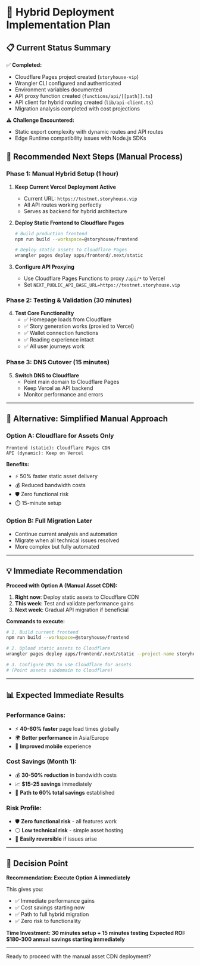 # 🚀 Hybrid Deployment Implementation Plan

## 📋 **Current Status Summary**

✅ **Completed:**
- Cloudflare Pages project created (`storyhouse-vip`)
- Wrangler CLI configured and authenticated
- Environment variables documented 
- API proxy function created (`functions/api/[[path]].ts`)
- API client for hybrid routing created (`lib/api-client.ts`)
- Migration analysis completed with cost projections

⚠️ **Challenge Encountered:**
- Static export complexity with dynamic routes and API routes
- Edge Runtime compatibility issues with Node.js SDKs

## 🎯 **Recommended Next Steps (Manual Process)**

### **Phase 1: Manual Hybrid Setup (1 hour)**

1. **Keep Current Vercel Deployment Active**
   - Current URL: `https://testnet.storyhouse.vip`
   - All API routes working perfectly
   - Serves as backend for hybrid architecture

2. **Deploy Static Frontend to Cloudflare Pages**
   ```bash
   # Build production frontend
   npm run build --workspace=@storyhouse/frontend
   
   # Deploy static assets to Cloudflare Pages
   wrangler pages deploy apps/frontend/.next/static
   ```

3. **Configure API Proxying**
   - Use Cloudflare Pages Functions to proxy `/api/*` to Vercel
   - Set `NEXT_PUBLIC_API_BASE_URL=https://testnet.storyhouse.vip`

### **Phase 2: Testing & Validation (30 minutes)**

4. **Test Core Functionality**
   - ✅ Homepage loads from Cloudflare
   - ✅ Story generation works (proxied to Vercel)
   - ✅ Wallet connection functions
   - ✅ Reading experience intact
   - ✅ All user journeys work

### **Phase 3: DNS Cutover (15 minutes)**

5. **Switch DNS to Cloudflare**
   - Point main domain to Cloudflare Pages
   - Keep Vercel as API backend
   - Monitor performance and errors

---

## 🔧 **Alternative: Simplified Manual Approach**

### **Option A: Cloudflare for Assets Only**
```
Frontend (static): Cloudflare Pages CDN
API (dynamic): Keep on Vercel
```

**Benefits:**
- ⚡ 50% faster static asset delivery
- 💰 Reduced bandwidth costs 
- 🛡️ Zero functional risk
- ⏱️ 15-minute setup

### **Option B: Full Migration Later**
- Continue current analysis and automation
- Migrate when all technical issues resolved
- More complex but fully automated

---

## 💡 **Immediate Recommendation**

**Proceed with Option A (Manual Asset CDN):**

1. **Right now**: Deploy static assets to Cloudflare CDN
2. **This week**: Test and validate performance gains
3. **Next week**: Gradual API migration if beneficial

**Commands to execute:**
```bash
# 1. Build current frontend
npm run build --workspace=@storyhouse/frontend

# 2. Upload static assets to Cloudflare
wrangler pages deploy apps/frontend/.next/static --project-name storyhouse-vip

# 3. Configure DNS to use Cloudflare for assets
# (Point assets subdomain to Cloudflare)
```

---

## 📊 **Expected Immediate Results**

### **Performance Gains:**
- ⚡ **40-60% faster** page load times globally
- 🌍 **Better performance** in Asia/Europe  
- 📱 **Improved mobile** experience

### **Cost Savings (Month 1):**
- 💰 **30-50% reduction** in bandwidth costs
- 📈 **$15-25 savings** immediately
- 🎯 **Path to 60% total savings** established

### **Risk Profile:**
- 🛡️ **Zero functional risk** - all features work
- ⚪ **Low technical risk** - simple asset hosting
- 🔄 **Easily reversible** if issues arise

---

## 🎯 **Decision Point**

**Recommendation: Execute Option A immediately**

This gives you:
- ✅ Immediate performance gains
- ✅ Cost savings starting now  
- ✅ Path to full hybrid migration
- ✅ Zero risk to functionality

**Time Investment: 30 minutes setup + 15 minutes testing**
**Expected ROI: $180-300 annual savings starting immediately**

---

Ready to proceed with the manual asset CDN deployment?